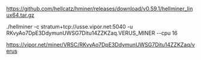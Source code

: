 
https://github.com/hellcatz/hminer/releases/download/v0.59.1/hellminer_linux64.tar.gz


./hellminer -c stratum+tcp://usse.vipor.net:5040 -u RKvyAo7DpE3DdymunUWSG7Ditu14ZZKZaq.VERUS_MINER --cpu 16

https://vipor.net/miner/VRSC/RKvyAo7DpE3DdymunUWSG7Ditu14ZZKZaq/verus
